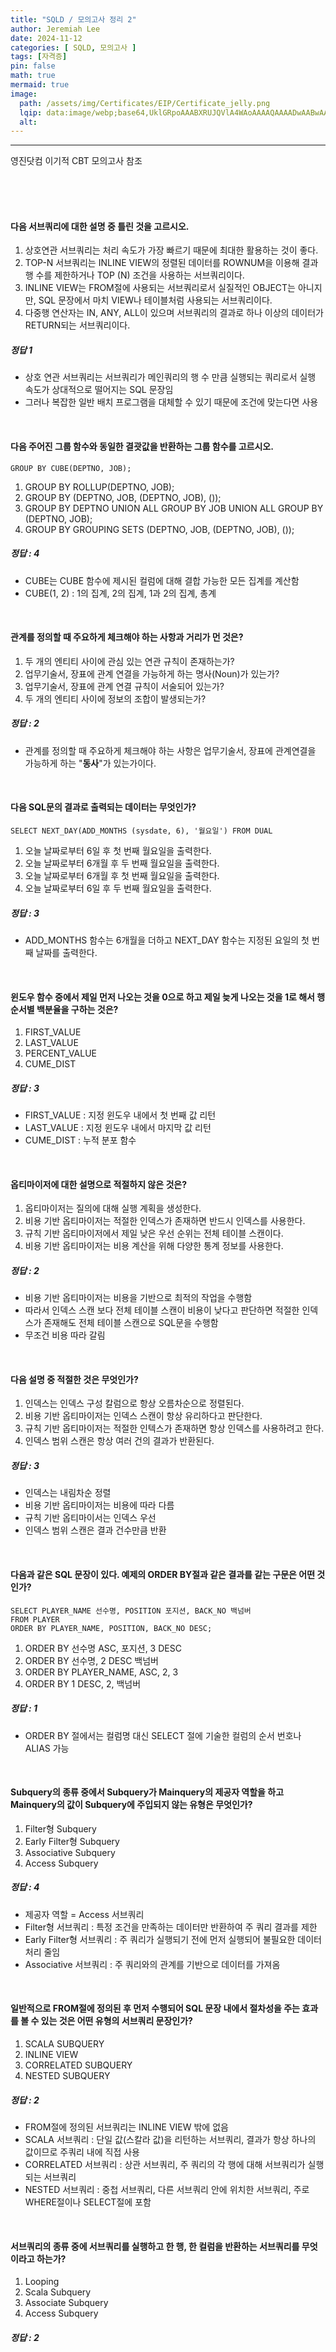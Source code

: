 ```yaml
---
title: "SQLD / 모의고사 정리 2"
author: Jeremiah Lee
date: 2024-11-12
categories: [ SQLD, 모의고사 ]
tags: [자격증]
pin: false
math: true
mermaid: true
image: 
  path: /assets/img/Certificates/EIP/Certificate_jelly.png
  lqip: data:image/webp;base64,UklGRpoAAABXRUJQVlA4WAoAAAAQAAAADwAABwAAQUxQSDIAAAARL0AmbZurmr57yyIiqE8oiG0bejIYEQTgqiDA9vqnsUSI6H+oAERp2HZ65qP/VIAWAFZQOCBCAAAA8AEAnQEqEAAIAAVAfCWkAALp8sF8rgRgAP7o9FDvMCkMde9PK7euH5M1m6VWoDXf2FkP3BqV0ZYbO6NA/VFIAAAA
  alt: 
---
```

***

영진닷컴 이기적 CBT 모의고사 참조

<br>
<br>
<br>

#### 다음 서브쿼리에 대한 설명 중 틀린 것을 고르시오.

1. 상호연관 서브쿼리는 처리 속도가 가장 빠르기 때문에 최대한 활용하는 것이 좋다.
2. TOP-N 서브쿼리는 INLINE VIEW의 정렬된 데이터를 ROWNUM을 이용해 결과 행 수를 제한하거나 TOP (N) 조건을 사용하는 서브쿼리이다.
3. INLINE VIEW는 FROM절에 사용되는 서브쿼리로서 실질적인 OBJECT는 아니지만, SQL 문장에서 마치 VIEW나 테이블처럼 사용되는 서브쿼리이다.
4. 다중행 연산자는 IN, ANY, ALL이 있으며 서브쿼리의 결과로 하나 이상의 데이터가 RETURN되는 서브쿼리이다.

##### 정답 1
  - 상호 연관 서브쿼리는 서브쿼리가 메인쿼리의 행 수 만큼 실행되는 쿼리로서 실행 속도가 상대적으로 떨어지는 SQL 문장임
  - 그러나 복잡한 일반 배치 프로그램을 대체할 수 있기 때문에 조건에 맞는다면 사용

<br>

#### 다음 주어진 그룹 함수와 동일한 결괏값을 반환하는 그룹 함수를 고르시오.

```
GROUP BY CUBE(DEPTNO, JOB);
```

1. GROUP BY ROLLUP(DEPTNO, JOB);
2. GROUP BY (DEPTNO, JOB, (DEPTNO, JOB), ());
3. GROUP BY DEPTNO UNION ALL GROUP BY JOB UNION ALL GROUP BY (DEPTNO, JOB);
4. GROUP BY GROUPING SETS (DEPTNO, JOB, (DEPTNO, JOB), ());

##### 정답 : 4
  - CUBE는 CUBE 함수에 제시된 컬럼에 대해 결합 가능한 모든 집계를 계산함
  - CUBE(1, 2) : 1의 집계, 2의 집계, 1과 2의 집계, 총계

<br>

#### 관계를 정의할 때 주요하게 체크해야 하는 사항과 거리가 먼 것은?

1. 두 개의 엔티티 사이에 관심 있는 연관 규칙이 존재하는가?
2. 업무기술서, 장표에 관계 연결을 가능하게 하는 명사(Noun)가 있는가?
3. 업무기술서, 장표에 관계 연결 규칙이 서술되어 있는가?
4. 두 개의 엔티티 사이에 정보의 조합이 발생되는가?

##### 정답 : 2
  - 관계를 정의할 때 주요하게 체크해야 하는 사항은 업무기술서, 장표에 관계연결을 가능하게 하는 "**동사**"가 있는가이다.

<br>

#### 다음 SQL문의 결과로 출력되는 데이터는 무엇인가?

```
SELECT NEXT_DAY(ADD_MONTHS (sysdate, 6), '월요일') FROM DUAL
```

1. 오늘 날짜로부터 6일 후 첫 번째 월요일을 출력한다.
2. 오늘 날짜로부터 6개월 후 두 번째 월요일을 출력한다.
3. 오늘 날짜로부터 6개월 후 첫 번째 월요일을 출력한다.
4. 오늘 날짜로부터 6일 후 두 번째 월요일을 출력한다.

##### 정답 : 3
  - ADD_MONTHS 함수는 6개월을 더하고 NEXT_DAY 함수는 지정된 요일의 첫 번째 날짜를 출력한다.

<br>

#### 윈도우 함수 중에서 제일 먼저 나오는 것을 0으로 하고 제일 늦게 나오는 것을 1로 해서 행 순서별 백분율을 구하는 것은?

1. FIRST_VALUE
2. LAST_VALUE
3. PERCENT_VALUE
4. CUME_DIST

##### 정답 : 3
  - FIRST_VALUE : 지정 윈도우 내에서 첫 번째 값 리턴
  - LAST_VALUE : 지정 윈도우 내에서 마지막 값 리턴 
  - CUME_DIST : 누적 분포 함수

<br>

#### 옵티마이저에 대한 설명으로 적절하지 않은 것은?

1. 옵티마이저는 질의에 대해 실행 계획을 생성한다.
2. 비용 기반 옵티마이저는 적절한 인덱스가 존재하면 반드시 인덱스를 사용한다.
3. 규칙 기반 옵티마이저에서 제일 낮은 우선 순위는 전체 테이블 스캔이다.
4. 비용 기반 옵티마이저는 비용 계산을 위해 다양한 통계 정보를 사용한다.

##### 정답 : 2
  - 비용 기반 옵티마이저는 비용을 기반으로 최적의 작업을 수행함
  - 따라서 인덱스 스캔 보다 전체 테이블 스캔이 비용이 낮다고 판단하면 적절한 인덱스가 존재해도 전체 테이블 스캔으로 SQL문을 수행함
  - 무조건 비용 따라 갈림

<br>

#### 다음 설명 중 적절한 것은 무엇인가?

1. 인덱스는 인덱스 구성 칼럼으로 항상 오름차순으로 정렬된다.
2. 비용 기반 옵티마이저는 인덱스 스캔이 항상 유리하다고 판단한다.
3. 규칙 기반 옵티마이저는 적절한 인텍스가 존재하면 항상 인덱스를 사용하려고 한다.
4. 인덱스 범위 스캔은 항상 여러 건의 결과가 반환된다.

##### 정답 : 3
  - 인덱스는 내림차순 정렬
  - 비용 기반 옵티마이저는 비용에 따라 다름
  - 규칙 기반 옵티마이서는 인덱스 우선
  - 인덱스 범위 스캔은 결과 건수만큼 반환

<br>

#### 다음과 같은 SQL 문장이 있다. 예제의 ORDER BY절과 같은 결과를 같는 구문은 어떤 것인가?

```
SELECT PLAYER_NAME 선수명, POSITION 포지션, BACK_NO 백넘버
FROM PLAYER
ORDER BY PLAYER_NAME, POSITION, BACK_NO DESC;
```

1. ORDER BY 선수명 ASC, 포지션, 3 DESC
2. ORDER BY 선수명, 2 DESC 백넘버
3. ORDER BY PLAYER_NAME, ASC, 2, 3
4. ORDER BY 1 DESC, 2, 백넘버

##### 정답 : 1
  - ORDER BY 절에서는 컬럼명 대신 SELECT 절에 기술한 컬럼의 순서 번호나 ALIAS 가능

<br>

#### Subquery의 종류 중에서 Subquery가 Mainquery의 제공자 역할을 하고 Mainquery의 값이 Subquery에 주입되지 않는 유형은 무엇인가?

1. Filter형 Subquery
2. Early Filter형 Subquery
3. Associative Subquery
4. Access Subquery

##### 정답 : 4
  - 제공자 역할 = Access 서브쿼리
  - Filter형 서브쿼리 : 특정 조건을 만족하는 데이터만 반환하여 주 쿼리 결과를 제한
  - Early Filter형 서브쿼리 : 주 쿼리가 실행되기 전에 먼저 실행되어 불필요한 데이터 처리 줄임
  - Associative 서브쿼리 : 주 쿼리와의 관계를 기반으로 데이터를 가져옴

<br>

#### 일반적으로 FROM절에 정의된 후 먼저 수행되어 SQL 문장 내에서 절차성을 주는 효과를 볼 수 있는 것은 어떤 유형의 서브쿼리 문장인가?

1. SCALA SUBQUERY
2. INLINE VIEW
3. CORRELATED SUBQUERY
4. NESTED SUBQUERY

##### 정답 : 2
  - FROM절에 정의된 서브쿼리는 INLINE VIEW 밖에 없음
  - SCALA 서브쿼리 : 단일 값(스칼라 값)을 리턴하는 서브쿼리, 결과가 항상 하나의 값이므로 주쿼리 내에 직접 사용
  - CORRELATED 서브쿼리 : 상관 서브쿼리, 주 쿼리의 각 행에 대해 서브쿼리가 실행되는 서브쿼리
  - NESTED 서브쿼리 : 중첩 서브쿼리, 다른 서브쿼리 안에 위치한 서브쿼리, 주로 WHERE절이나 SELECT절에 포함

<br>

#### 서브쿼리의 종류 중에 서브쿼리를 실행하고 한 행, 한 컬럼을 반환하는 서브쿼리를 무엇이라고 하는가?

1. Looping
2. Scala Subquery
3. Associate Subquery
4. Access Subquery

##### 정답 : 2
